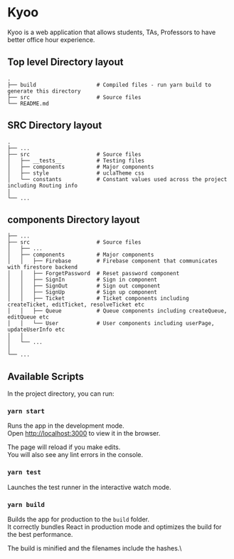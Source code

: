# Kyoo
Kyoo is a web application that allows students, TAs, Professors to have better office hour experience. 

## Top level Directory layout
```
.
├── build                   # Compiled files - run yarn build to generate this directory
├── src                     # Source files 
└── README.md
```

## SRC Directory layout
```
.
├── ...
├── src                     # Source files
│   ├── __tests__           # Testing files
│   ├── components          # Major components
│   ├── style               # uclaTheme css
│   └── constants           # Constant values used across the project including Routing info
│     
└── ...
```
## components Directory layout
```
├── ...
├── src                     # Source files
│   ├── ...         
│   ├── components          # Major components
│   │   ├── Firebase        # Firebase component that communicates with firestore backend
│   │   ├── ForgetPassword  # Reset password component
│   │   ├── SignIn          # Sign in component
│   │   ├── SignOut         # Sign out component
│   │   ├── SignUp          # Sign up component
│   │   ├── Ticket          # Ticket components including createTicket, editTicket, resolveTicket etc
│   │   ├── Queue           # Queue components including createQueue, editQueue etc
│   │   └── User            # User components including userPage, updateUserInfo etc
│   │     
│   └── ...    
│     
└── ...
```

## Available Scripts

In the project directory, you can run:

### `yarn start`

Runs the app in the development mode.\
Open [http://localhost:3000](http://localhost:3000) to view it in the browser.

The page will reload if you make edits.\
You will also see any lint errors in the console.

### `yarn test`

Launches the test runner in the interactive watch mode.

### `yarn build`

Builds the app for production to the `build` folder.\
It correctly bundles React in production mode and optimizes the build for the best performance.

The build is minified and the filenames include the hashes.\



